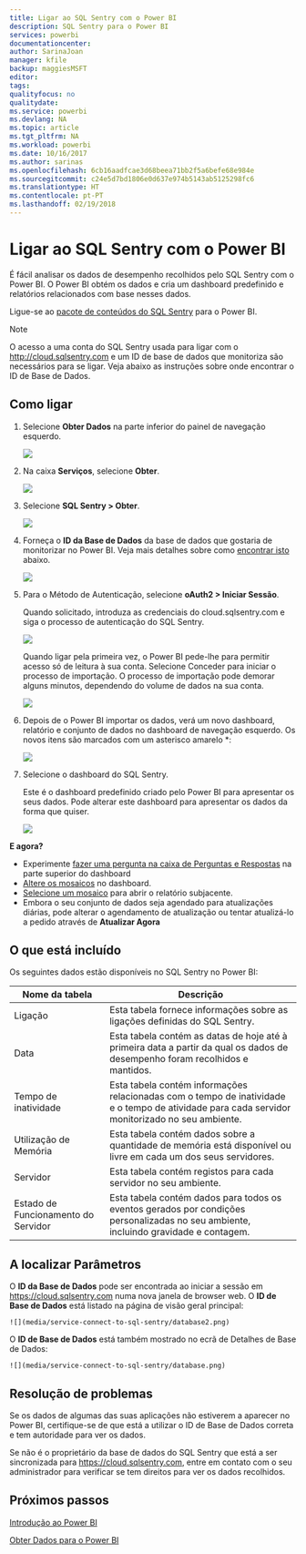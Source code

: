 ```yaml
---
title: Ligar ao SQL Sentry com o Power BI
description: SQL Sentry para o Power BI
services: powerbi
documentationcenter: 
author: SarinaJoan
manager: kfile
backup: maggiesMSFT
editor: 
tags: 
qualityfocus: no
qualitydate: 
ms.service: powerbi
ms.devlang: NA
ms.topic: article
ms.tgt_pltfrm: NA
ms.workload: powerbi
ms.date: 10/16/2017
ms.author: sarinas
ms.openlocfilehash: 6cb16aadfcae3d68beea71bb2f5a6befe68e984e
ms.sourcegitcommit: c24e5d7bd1806e0d637e974b5143ab5125298fc6
ms.translationtype: HT
ms.contentlocale: pt-PT
ms.lasthandoff: 02/19/2018
---
```

# <a name="connect-to-sql-sentry-with-power-bi"></a>Ligar ao SQL Sentry com o Power BI
É fácil analisar os dados de desempenho recolhidos pelo SQL Sentry com o Power BI. O Power BI obtém os dados e cria um dashboard predefinido e relatórios relacionados com base nesses dados.

Ligue-se ao [pacote de conteúdos do SQL Sentry](https://app.powerbi.com/groups/me/getdata/services/sql-sentry) para o Power BI.

>[!NOTE]
>O acesso a uma conta do SQL Sentry usada para ligar com o http://cloud.sqlsentry.com e um ID de base de dados que monitoriza são necessários para se ligar.  Veja abaixo as instruções sobre onde encontrar o ID de Base de Dados.

## <a name="how-to-connect"></a>Como ligar
1. Selecione **Obter Dados** na parte inferior do painel de navegação esquerdo.
   
   ![](media/service-connect-to-sql-sentry/pbi_getdata.png)
2. Na caixa **Serviços**, selecione **Obter**.
   
   ![](media/service-connect-to-sql-sentry/pbi_getservices.png) 
3. Selecione **SQL Sentry \> Obter**.
   
   ![](media/service-connect-to-sql-sentry/sqlsentry.png)
4. Forneça o **ID da Base de Dados** da base de dados que gostaria de monitorizar no Power BI. Veja mais detalhes sobre como [encontrar isto](#FindingParams) abaixo.
   
   ![](media/service-connect-to-sql-sentry/img2400.png)
5. Para o Método de Autenticação, selecione **oAuth2 \> Iniciar Sessão**.
   
   Quando solicitado, introduza as credenciais do cloud.sqlsentry.com e siga o processo de autenticação do SQL Sentry.
   
   ![](media/service-connect-to-sql-sentry/img6400.png)
   
   Quando ligar pela primeira vez, o Power BI pede-lhe para permitir acesso só de leitura à sua conta. Selecione Conceder para iniciar o processo de importação.  O processo de importação pode demorar alguns minutos, dependendo do volume de dados na sua conta.
   
   ![](media/service-connect-to-sql-sentry/img7400.png)
6. Depois de o Power BI importar os dados, verá um novo dashboard, relatório e conjunto de dados no dashboard de navegação esquerdo. Os novos itens são marcados com um asterisco amarelo \*:
   
   ![](media/service-connect-to-sql-sentry/img8200.png)
7. Selecione o dashboard do SQL Sentry.
   
   Este é o dashboard predefinido criado pelo Power BI para apresentar os seus dados. Pode alterar este dashboard para apresentar os dados da forma que quiser.
   
   ![](media/service-connect-to-sql-sentry/img9dashboard800.png)

**E agora?**

* Experimente [fazer uma pergunta na caixa de Perguntas e Respostas](power-bi-q-and-a.md) na parte superior do dashboard
* [Altere os mosaicos](service-dashboard-edit-tile.md) no dashboard.
* [Selecione um mosaico](service-dashboard-tiles.md) para abrir o relatório subjacente.
* Embora o seu conjunto de dados seja agendado para atualizações diárias, pode alterar o agendamento de atualização ou tentar atualizá-lo a pedido através de **Atualizar Agora**

## <a name="whats-included"></a>O que está incluído
Os seguintes dados estão disponíveis no SQL Sentry no Power BI:

| Nome da tabela | Descrição |
| --- | --- |
| Ligação |Esta tabela fornece informações sobre as ligações definidas do SQL Sentry. |
| Data<br /> |Esta tabela contém as datas de hoje até à primeira data a partir da qual os dados de desempenho foram recolhidos e mantidos. |
| Tempo de inatividade<br /> |Esta tabela contém informações relacionadas com o tempo de inatividade e o tempo de atividade para cada servidor monitorizado no seu ambiente. |
| Utilização de Memória<br /> |Esta tabela contém dados sobre a quantidade de memória está disponível ou livre em cada um dos seus servidores.<br /> |
| Servidor<br /> |Esta tabela contém registos para cada servidor no seu ambiente. |
| Estado de Funcionamento do Servidor<br /> |Esta tabela contém dados para todos os eventos gerados por condições personalizadas no seu ambiente, incluindo gravidade e contagem. |

<a name="FindingParams"></a>

## <a name="finding-parameters"></a>A localizar Parâmetros
O **ID da Base de Dados** pode ser encontrada ao iniciar a sessão em <https://cloud.sqlsentry.com> numa nova janela de browser web.  O **ID de Base de Dados** está listado na página de visão geral principal:

    ![](media/service-connect-to-sql-sentry/database2.png)

O **ID de Base de Dados** está também mostrado no ecrã de Detalhes de Base de Dados:

    ![](media/service-connect-to-sql-sentry/database.png)


## <a name="troubleshooting"></a>Resolução de problemas
Se os dados de algumas das suas aplicações não estiverem a aparecer no Power BI, certifique-se de que está a utilizar o ID de Base de Dados correta e tem autoridade para ver os dados. 

Se não é o proprietário da base de dados do SQL Sentry que está a ser sincronizada para <https://cloud.sqlsentry.com>, entre em contato com o seu administrador para verificar se tem direitos para ver os dados recolhidos.

## <a name="next-steps"></a>Próximos passos
[Introdução ao Power BI](service-get-started.md)

[Obter Dados para o Power BI](service-get-data.md)

